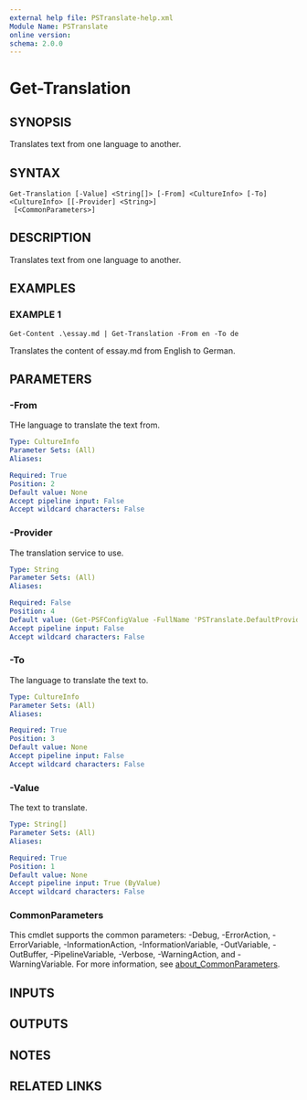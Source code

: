 ```yaml
---
external help file: PSTranslate-help.xml
Module Name: PSTranslate
online version:
schema: 2.0.0
---
```


# Get-Translation

## SYNOPSIS
Translates text from one language to another.

## SYNTAX

```
Get-Translation [-Value] <String[]> [-From] <CultureInfo> [-To] <CultureInfo> [[-Provider] <String>]
 [<CommonParameters>]
```

## DESCRIPTION
Translates text from one language to another.

## EXAMPLES

### EXAMPLE 1
```
Get-Content .\essay.md | Get-Translation -From en -To de
```

Translates the content of essay.md from English to German.

## PARAMETERS

### -From
THe language to translate the text from.

```yaml
Type: CultureInfo
Parameter Sets: (All)
Aliases:

Required: True
Position: 2
Default value: None
Accept pipeline input: False
Accept wildcard characters: False
```

### -Provider
The translation service to use.

```yaml
Type: String
Parameter Sets: (All)
Aliases:

Required: False
Position: 4
Default value: (Get-PSFConfigValue -FullName 'PSTranslate.DefaultProvider')
Accept pipeline input: False
Accept wildcard characters: False
```

### -To
The language to translate the text to.

```yaml
Type: CultureInfo
Parameter Sets: (All)
Aliases:

Required: True
Position: 3
Default value: None
Accept pipeline input: False
Accept wildcard characters: False
```

### -Value
The text to translate.

```yaml
Type: String[]
Parameter Sets: (All)
Aliases:

Required: True
Position: 1
Default value: None
Accept pipeline input: True (ByValue)
Accept wildcard characters: False
```

### CommonParameters
This cmdlet supports the common parameters: -Debug, -ErrorAction, -ErrorVariable, -InformationAction, -InformationVariable, -OutVariable, -OutBuffer, -PipelineVariable, -Verbose, -WarningAction, and -WarningVariable. For more information, see [about_CommonParameters](http://go.microsoft.com/fwlink/?LinkID=113216).

## INPUTS

## OUTPUTS

## NOTES

## RELATED LINKS
